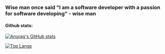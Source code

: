 ### Wise man once said "I am a software developer with a passion for software developing" - wise man

#### Github stats:

[![Anurag's GitHub stats](https://github-readme-stats.vercel.app/api?username=thepshay)](https://github.com/anuraghazra/github-readme-stats)

[![Top Langs](https://github-readme-stats.vercel.app/api/top-langs/?username=thepshay&layout=compact)](https://github.com/anuraghazra/github-readme-stats)
